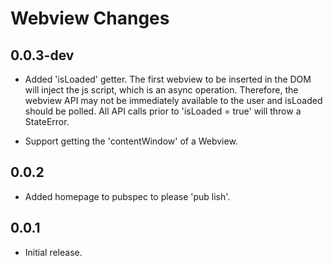 # Webview Changes

## 0.0.3-dev

- Added 'isLoaded' getter.  The first webview to be inserted in the DOM will
inject the js script, which is an async operation.  Therefore, the webview API
may not be immediately available to the user and isLoaded should be polled.
All API calls prior to 'isLoaded = true' will throw a StateError.

- Support getting the 'contentWindow' of a Webview.

## 0.0.2

- Added homepage to pubspec to please 'pub lish'.

## 0.0.1

- Initial release.
